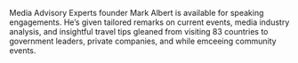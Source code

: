 ---
---

 <p class="lg:text-xl md:text-base text-justify sm:pt-0">
    <span class="font-[Poppins] font-bold"> Media Advisory <span class="text-blue"> Experts</span></span>
     founder Mark Albert is available for speaking engagements. He’s given
    tailored remarks on current events, media industry analysis, and insightful
    travel tips gleaned from visiting 83 countries to government leaders,
    private companies, and while emceeing community events.
  </p>
